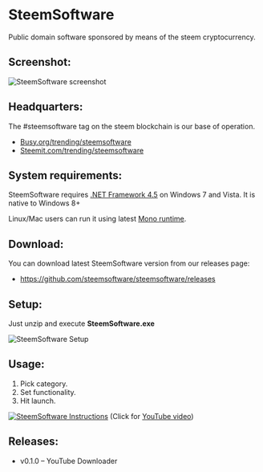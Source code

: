 # SteemSoftware

Public domain software sponsored by means of the steem cryptocurrency.

## Screenshot:

![SteemSoftware screenshot](https://i.imgsafe.org/14/148703f312.png  "SteemSoftware screenshot")

## Headquarters:

The #steemsoftware tag on the steem blockchain is our base of operation.

* [Busy.org/trending/steemsoftware](https://busy.org/trending/steemsoftware) 
* [Steemit.com/trending/steemsoftware](https://steemit.com/trending/steemsoftware)

## System requirements:

SteemSoftware requires [.NET Framework 4.5](https://www.microsoft.com/en-us/download/details.aspx?id=30653) on Windows 7 and Vista. It is native to Windows 8+

Linux/Mac users can run it using latest [Mono runtime](https://www.mono-project.com/download/stable/).

## Download:

You can download latest SteemSoftware version from our releases page:

* https://github.com/steemsoftware/steemsoftware/releases

## Setup:

Just unzip and execute **SteemSoftware.exe**

![SteemSoftware Setup](https://i.imgsafe.org/14/1487629ac1.png  "SteemSoftware Setup")

## Usage:

1. Pick category.
1. Set functionality.
1. Hit launch.


[![SteemSoftware Instructions](http://img.youtube.com/vi/3vEDgLQ3OdM/0.jpg)](http://www.youtube.com/watch?v=3vEDgLQ3OdM "SteemSoftware Instructions")
(Click for [YouTube video](http://www.youtube.com/watch?v=3vEDgLQ3OdM "SteemSoftware Instructions"))

## Releases:

* v0.1.0 – YouTube Downloader